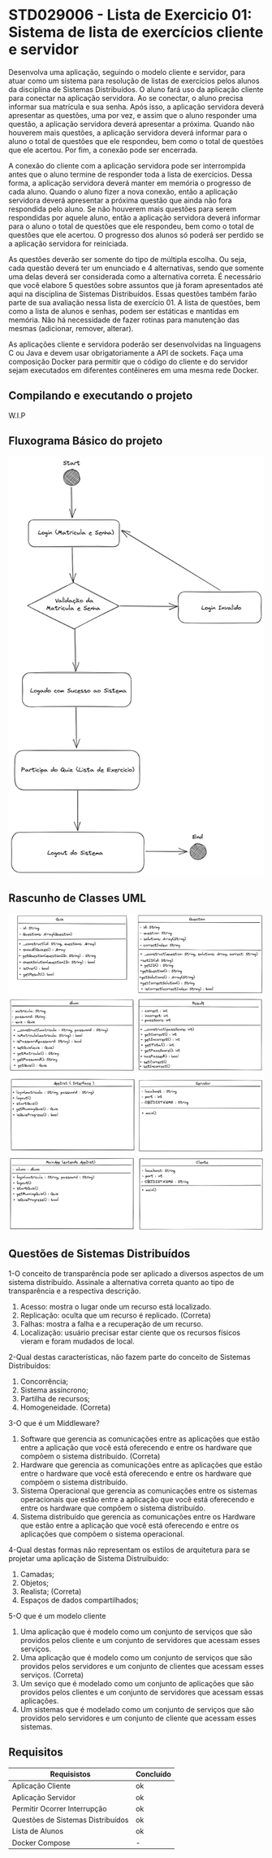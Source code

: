 # STD029006 - Lista de Exercicio 01: Sistema de lista de exercícios cliente e servidor

Desenvolva uma aplicação, seguindo o modelo cliente e servidor, para atuar como um sistema
para resolução de listas de exercícios pelos alunos da disciplina de Sistemas Distribuídos. O aluno
fará uso da aplicação cliente para conectar na aplicação servidora. Ao se conectar, o aluno precisa
informar sua matrícula e sua senha. Após isso, a aplicação servidora deverá apresentar as questões,
uma por vez, e assim que o aluno responder uma questão, a aplicação servidora deverá apresentar a
próxima. Quando não houverem mais questões, a aplicação servidora deverá informar para o aluno
o total de questões que ele respondeu, bem como o total de questões que ele acertou. Por fim, a
conexão pode ser encerrada.

A conexão do cliente com a aplicação servidora pode ser interrompida antes que o aluno termine
de responder toda a lista de exercícios. Dessa forma, a aplicação servidora deverá manter em
memória o progresso de cada aluno. Quando o aluno fizer a nova conexão, então a aplicação
servidora deverá apresentar a próxima questão que ainda não fora respondida pelo aluno. Se não
houverem mais questões para serem respondidas por aquele aluno, então a aplicação servidora
deverá informar para o aluno o total de questões que ele respondeu, bem como o total de questões
que ele acertou. O progresso dos alunos só poderá ser perdido se a aplicação servidora for reiniciada.

As questões deverão ser somente do tipo de múltipla escolha. Ou seja, cada questão deverá
ter um enunciado e 4 alternativas, sendo que somente uma delas deverá ser considerada como
a alternativa correta. É necessário que você elabore 5 questões sobre assuntos que já foram
apresentados até aqui na disciplina de Sistemas Distribuídos. Essas questões também farão parte
de sua avaliação nessa lista de exercício 01. A lista de questões, bem como a lista de alunos e
senhas, podem ser estáticas e mantidas em memória. Não há necessidade de fazer rotinas para
manutenção das mesmas (adicionar, remover, alterar).

As aplicações cliente e servidora poderão ser desenvolvidas na linguagens C ou Java e devem
usar obrigatoriamente a API de sockets. Faça uma composição Docker para permitir que o código do
cliente e do servidor sejam executados em diferentes contêineres em uma mesma rede Docker.

## Compilando e executando o projeto

W.I.P

## Fluxograma Básico do projeto

![Fluxograma](/Imagens/FluxogramaQuizApp.png)

## Rascunho de Classes UML

![UML](/Imagens/RascunhoUML.png)

## Questões de Sistemas Distribuídos

1-O conceito de transparência pode ser aplicado a diversos aspectos de um sistema distribuído. Assinale a alternativa correta quanto ao tipo de transparência e a respectiva descrição.
1) Acesso: mostra o lugar onde um recurso está localizado.
2) Replicação: oculta que um recurso é replicado. (Correta)
3) Falhas: mostra a falha e a recuperação de um recurso.
4) Localização: usuário precisar estar ciente que os recursos físicos vieram e foram mudados de local.

2-Qual destas características, não fazem parte do conceito de Sistemas Distribuídos:
1) Concorrência;
2) Sistema assíncrono;
3) Partilha de recursos;
4) Homogeneidade. (Correta)


3-O que é um Middleware?
1) Software que gerencia as comunicações entre as aplicações que estão entre a aplicação que você está oferecendo e entre os hardware que compõem o sistema distribuído. (Correta)
2) Hardware que gerencia as comunicações entre as aplicações que estão entre o hardware que você está oferecendo e entre os hardware que compõem o sistema distribuído.
3) Sistema Operacional que gerencia as comunicações entre os sistemas operacionais que estão entre a aplicação que você está oferecendo e entre os hardware que compõem o sistema distribuído.
4) Sistema distribuído que gerencia as comunicações entre os Hardware que estão entre a aplicação que você está oferecendo e entre os aplicações que compõem o sistema operacional.

4-Qual destas formas não representam os estilos de arquitetura para se projetar uma aplicação de Sistema Distruibuido:
1) Camadas;
2) Objetos;
3) Realista; (Correta)
4) Espaços de dados compartilhados;

5-O que é um modelo cliente
1) Uma aplicação que é modelo como um conjunto de serviços que são providos pelos cliente e um conjunto de servidores que acessam esses serviços.
2) Uma aplicação que é modelo como um conjunto de serviços que são providos pelos servidores e um conjunto de clientes que acessam esses serviços. (Correta)
3) Um seviço que é modelado como um conjunto de aplicações que são providos pelos clientes e um conjunto de servidores que acessam essas aplicações.
4) Um sistemas que é modelado como um conjunto de serviços que são providos pelo servidores e um conjunto de cliente que acessam esses sistemas.


## Requisitos

|Requisistos|Concluído|
|---|---|
|Aplicação Cliente|ok|
|Aplicação Servidor|ok|
|Permitir Ocorrer Interrupção|ok|
|Questões de Sistemas Distribuídos|ok|
|Lista de Alunos|ok|
|Docker Compose|-|
